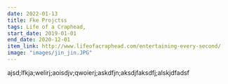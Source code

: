 ```yaml
---
date: 2022-01-13
title: Fke Projctss
tags: Life of a Craphead, 
start_date: 2019-01-01
end_date: 2020-12-01
item_link: http://www.lifeofacraphead.com/entertaining-every-second/
image: "images/jin_jin.JPG"
---
```



ajsd;lfkja;welirj;aoisdjv;qwoierj;askdfjn;aksdjfaksdfj;alskjdfadsf
